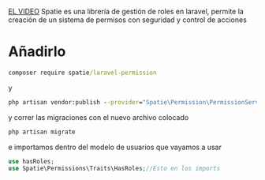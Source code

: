 [EL VIDEO](https://www.youtube.com/watch?v=nKtJEezp7WI)
Spatie es una librería de gestión de roles en laravel, permite la creación de un sistema de permisos con seguridad y control de acciones
# Añadirlo
```cmd
composer require spatie/laravel-permission
```
y 
```cmd
php artisan vendor:publish --provider="Spatie\Permission\PermissionServiceProvider"
```
y correr las migraciones con el nuevo archivo colocado
```cmd
php artisan migrate
```
e importamos dentro del modelo de usuarios que vayamos a usar
```php
use hasRoles;
use Spatie\Permissions\Traits\HasRoles;//Esto en los imports
```

